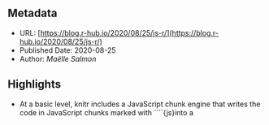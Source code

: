 ## Metadata

* URL: [https://blog.r-hub.io/2020/08/25/js-r/](https://blog.r-hub.io/2020/08/25/js-r/)
* Published Date: 2020-08-25
* Author: *Maëlle Salmon*

## Highlights

* At a basic level, knitr includes a JavaScript chunk engine that writes the code in JavaScript chunks marked with \````{js}into a<script>\` tag in the HTML document. The JS code is then rendered in the browser when the reader opens the output document! Now, what about executing JS code at compile time i.e. when knitting? For that the experimental bubble package provides a knitr engines that uses Node to run JavaScript chunks and insert the results in the rendered output.
* JavaScript in your R package
* Bundling JavaScript code
* The easiest way to interface JavaScript code from an R package is using the V8 package. From its docs, “A major advantage over the other foreign language interfaces is that V8 requires no compilers, external executables or other run-time dependencies. The entire engine is contained within a 6MB package (2MB zipped) and works on all major platforms.” V8 documentation includes a vignette on how to use JavaScript libraries with V8. Some examples of use include the js package, “A set of utilities for working with JavaScript syntax in R"; jsonld for working with, well, JSON-LD where LD means Linked Data; slugify (not on CRAN) for creating slugs out of strings.
* For another approach, depending on a local NodeJS and Node Package Manager (NPM) installation, see Colin Fay’s blog post “How to Write an R Package Wrapping a NodeJS Module”. An interesting read about NPM and R, even if you end up going the easier V8 route.
* JavaScript for your package documentation
* The roxygenlabs package, that is an incubator for experimental roxygen features, includes a way to add JS themes to your documentation. With its default JS script, your examples gain a copy-paste button! Noam Ross once described a way to include a searchable table in reference pages, with DT.
* Web dependency management HTML Dependencies
* A third, and most common, way in which you as an R package developer might interact with JavaScript is to repackage web dependencies, such as JavaScript and CSS libraries, that enhance HTML documents and Shiny apps! For that, you’ll want to learn about the htmltools package, in particular for its htmlDependency() function.
* As Hadley Wickham describes in the Managing JavaScript/CSS dependencies section of Mastering Shiny, an HTML dependency object describes a single JavaScript/CSS library, which often contains one or more JavaScript and/or CSS files and additional assets. As an R package author providing reusable web components for Shiny or R Markdown, in Hadley’s words, you “absolutely should be using HTML dependency objects rather than calling tags$link(), tags$script(), includeCSS(), or includeScript() directly.”
* htmlDependency()
* There are two main advantages to using htmltools::htmlDependency(). First, HTML dependencies can be included with HTML generated with htmltools, and htmltools will ensure that the dependencies are loaded only once per page, even if multiple components appear on a page. Second, if components from different packages depend on the same JavaScript or CSS library, htmltools can detect and resolve conflicts and load only the most recent version of the same dependency.
* JS and package robustness
